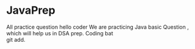 # JavaPrep
All practice question 
hello coder
We are practicing Java basic Question , which will help us in DSA prep.
Coding bat  
git add.